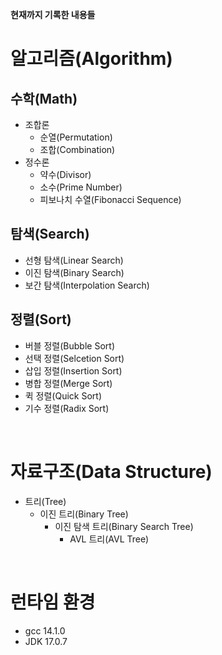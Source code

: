 **현재까지 기록한 내용들**

# 알고리즘(Algorithm)
## 수학(Math)
+ 조합론
  + 순열(Permutation)
  + 조합(Combination)
+ 정수론
  + 약수(Divisor)
  + 소수(Prime Number)
  + 피보나치 수열(Fibonacci Sequence)
## 탐색(Search)
+ 선형 탐색(Linear Search)
+ 이진 탐색(Binary Search)
+ 보간 탐색(Interpolation Search)
## 정렬(Sort)
+ 버블 정렬(Bubble Sort)
+ 선택 정렬(Selcetion Sort)
+ 삽입 정렬(Insertion Sort)
+ 병합 정렬(Merge Sort)
+ 퀵 정렬(Quick Sort)
+ 기수 정렬(Radix Sort)

<br/>

# 자료구조(Data Structure)
+ 트리(Tree)
  + 이진 트리(Binary Tree)
    + 이진 탐색 트리(Binary Search Tree)
      + AVL 트리(AVL Tree)

<br/>

# 런타임 환경
+ gcc 14.1.0
+ JDK 17.0.7